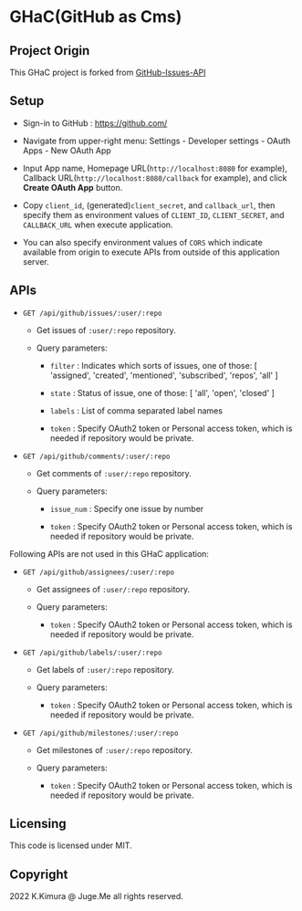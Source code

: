 # GHaC(GitHub as Cms)


## Project Origin

This GHaC project is forked from [GitHub-Issues-API](https://github.com/dotnsf/github-issues-api/)


## Setup

- Sign-in to GitHub : https://github.com/

- Navigate from upper-right menu: Settings - Developer settings - OAuth Apps - New OAuth App

- Input App name, Homepage URL(`http://localhost:8080` for example), Callback URL(`http://localhost:8080/callback` for example), and click **Create OAuth App** button. 

- Copy `client_id`, (generated)`client_secret`, and `callback_url`, then specify them as environment values of `CLIENT_ID`, `CLIENT_SECRET`, and `CALLBACK_URL` when execute application.

- You can also specify environment values of `CORS` which indicate available from origin to execute APIs from outside of this application server.


## APIs

- `GET /api/github/issues/:user/:repo`

  - Get issues of `:user/:repo` repository.

  - Query parameters:

    - `filter` : Indicates which sorts of issues, one of those: [ 'assigned', 'created', 'mentioned', 'subscribed', 'repos', 'all' ]

    - `state` : Status of issue, one of those: [ 'all', 'open', 'closed' ]

    - `labels` : List of comma separated label names

    - `token` : Specify OAuth2 token or Personal access token, which is needed if repository would be private.

- `GET /api/github/comments/:user/:repo`

  - Get comments of `:user/:repo` repository.

  - Query parameters:

    - `issue_num` : Specify one issue by number

    - `token` : Specify OAuth2 token or Personal access token, which is needed if repository would be private.

Following APIs are not used in this GHaC application:

- `GET /api/github/assignees/:user/:repo`

  - Get assignees of `:user/:repo` repository.

  - Query parameters:

    - `token` : Specify OAuth2 token or Personal access token, which is needed if repository would be private.

- `GET /api/github/labels/:user/:repo`

  - Get labels of `:user/:repo` repository.

  - Query parameters:

    - `token` : Specify OAuth2 token or Personal access token, which is needed if repository would be private.

- `GET /api/github/milestones/:user/:repo`

  - Get milestones of `:user/:repo` repository.

  - Query parameters:

    - `token` : Specify OAuth2 token or Personal access token, which is needed if repository would be private.


## Licensing

This code is licensed under MIT.


## Copyright

2022 K.Kimura @ Juge.Me all rights reserved.

